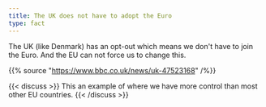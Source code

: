 ```yaml
---
title: The UK does not have to adopt the Euro
type: fact
---
```


The UK (like Denmark) has an opt-out which means we don't have to join the Euro. And the EU can not force us to change this.

{{% source "https://www.bbc.co.uk/news/uk-47523168" /%}}

{{< discuss >}}
This an example of where we have more control than most other EU countries.
{{< /discuss >}}
